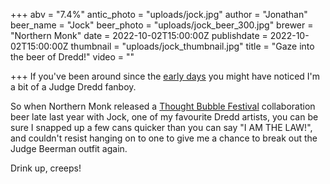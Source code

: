 +++
abv = "7.4%"
antic_photo = "uploads/jock.jpg"
author = "Jonathan"
beer_name = "Jock"
beer_photo = "uploads/jock_beer_300.jpg"
brewer = "Northern Monk"
date = 2022-10-02T15:00:00Z
publishdate = 2022-10-02T15:00:00Z
thumbnail = "uploads/jock_thumbnail.jpg"
title = "Gaze into the beer of Dredd!"
video = ""

+++
If you've been around since the [early days](http://localhost:1313/posts/2018/day-6-a-thirst-for-justice/) you might have noticed I'm a bit of a Judge Dredd fanboy. 

So when Northern Monk released a [Thought Bubble Festival](https://www.thoughtbubblefestival.com/) collaboration beer late last year with Jock, one of my favourite Dredd artists, you can be sure I snapped up a few cans quicker than you can say "I AM THE LAW!", and couldn't resist hanging on to one to give me a chance to break out the Judge Beerman outfit again.

Drink up, creeps!